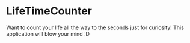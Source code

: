 # LifeTimeCounter
Want to count your life all the way to the seconds just for curiosity!  This application will blow your mind :D
